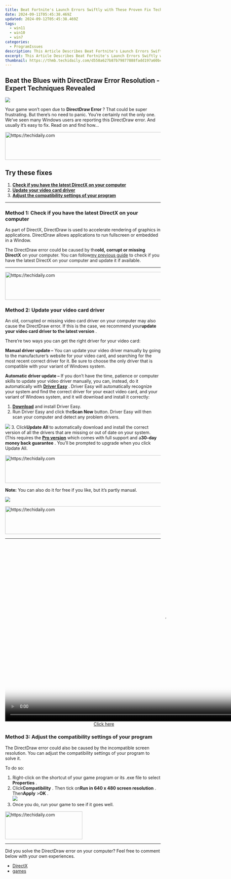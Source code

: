 ```yaml
---
title: Beat Fortnite's Launch Errors Swiftly with These Proven Fix Techniques
date: 2024-09-11T05:45:38.469Z
updated: 2024-09-12T05:45:38.469Z
tags:
  - win11
  - win10
  - win7
categories:
  - ProgramIssues
description: This Article Describes Beat Fortnite's Launch Errors Swiftly with These Proven Fix Techniques
excerpt: This Article Describes Beat Fortnite's Launch Errors Swiftly with These Proven Fix Techniques
thumbnail: https://thmb.techidaily.com/d558a627b87b79877888fadd197a60bce9f9f188240e22025a6fa593d0f053ec.jpg
---
```


## Beat the Blues with DirectDraw Error Resolution - Expert Techniques Revealed

![](https://images.drivereasy.com/wp-content/uploads/2018/08/img_5b7fc38edd8ae.png)

 Your game won’t open due to **DirectDraw Error** ? That could be super frustrating. But there’s no need to panic. You’re certainly not the only one. We’ve seen many Windows users are reporting this DirectDraw error. And usually it’s easy to fix. Read on and find how…





<!-- affiliate ads begin -->
<a href="https://appsumo.8odi.net/c/5597632/2137413/7443" target="_top" id="2137413">
  <img src="//a.impactradius-go.com/display-ad/7443-2137413" border="0" alt="https://techidaily.com" width="728" height="90"/>
</a>
<img height="0" width="0" src="https://appsumo.8odi.net/i/5597632/2137413/7443" style="position:absolute;visibility:hidden;" border="0" />
<!-- affiliate ads end -->




## Try these fixes

1. **[Check if you have the latest DirectX on your computer](https://tools.techidaily.com/drivereasy/download/)**
2. **[Update your video card driver](https://tools.techidaily.com/drivereasy/download/)**
3. **[Adjust the compatibility settings of your program](https://tools.techidaily.com/drivereasy/download/)**

---

### Method 1: Check if you have the latest DirectX on your computer

 As part of DirectX, DirectDraw is used to accelerate rendering of graphics in applications. DirectDraw allows applications to run fullscreen or embedded in a Window.

 The DirectDraw error could be caused by the**old,** **corrupt or missing DirectX** on your computer. You can follow[my previous guide](https://tools.techidaily.com/drivereasy/download/) to check if you have the latest DirectX on your computer and update it if available.

---





<!-- affiliate ads begin -->
<a href="https://appsumo.8odi.net/c/5597632/2130889/7443" target="_top" id="2130889">
  <img src="//a.impactradius-go.com/display-ad/7443-2130889" border="0" alt="https://techidaily.com" width="600" height="90"/>
</a>
<img height="0" width="0" src="https://appsumo.8odi.net/i/5597632/2130889/7443" style="position:absolute;visibility:hidden;" border="0" />
<!-- affiliate ads end -->




### Method 2: Update your video card driver

 An old, corrupted or missing video card driver on your computer may also cause the DirectDraw error. If this is the case, we recommend your**update your video card driver to the latest version** .

 There’re two ways you can get the right driver for your video card:

**Manual driver update –** You can update your video driver manually by going to the manufacturer’s website for your video card, and searching for the most recent correct driver for it. Be sure to choose the only driver that is compatible with your variant of Windows system.

**Automatic driver update –** If you don’t have the time, patience or computer skills to update your video driver manually, you can, instead, do it automatically with **[Driver Easy](https://tools.techidaily.com/drivereasy/download/)**  . Driver Easy will automatically recognize your system and find the correct driver for your exact video card, and your variant of Windows system, and it will download and install it correctly:

1. **[Download](https://tools.techidaily.com/drivereasy/download/)**  and install Driver Easy.
2. Run Driver Easy and click the**Scan Now** button. Driver Easy will then scan your computer and detect any problem drivers.  

![](https://images.drivereasy.com/wp-content/uploads/2023/03/Driver-Easy-download-needed.jpg)
3. Click**Update All** to automatically download and install the correct version of all the drivers that are missing or out of date on your system. (This requires the **[Pro version](https://tools.techidaily.com/drivereasy/download/)**  which comes with full support and a**30-day money back guarantee** . You’ll be prompted to upgrade when you click Update All.  




<!-- affiliate ads begin -->
<a href="https://appsumo.8odi.net/c/5597632/2123734/7443" target="_top" id="2123734">
  <img src="//a.impactradius-go.com/display-ad/7443-2123734" border="0" alt="https://techidaily.com" width="728" height="90"/>
</a>
<img height="0" width="0" src="https://appsumo.8odi.net/i/5597632/2123734/7443" style="position:absolute;visibility:hidden;" border="0" />
<!-- affiliate ads end -->




**Note:**  You can also do it for free if you like, but it’s partly manual.  

![](https://images.drivereasy.com/wp-content/uploads/2022/02/de-update-all-rtx-3080.jpg)





<!-- affiliate ads begin -->
<a href="https://zebaoaffiliateprogram.pxf.io/c/5597632/2137972/21526" target="_top" id="2137972">
  <img src="//a.impactradius-go.com/display-ad/21526-2137972" border="0" alt="https://techidaily.com" width="728" height="90"/>
</a>
<img height="0" width="0" src="https://zebaoaffiliateprogram.pxf.io/i/5597632/2137972/21526" style="position:absolute;visibility:hidden;" border="0" />
<!-- affiliate ads end -->




---





<!-- affiliate ads begin -->
<span id="1444782">
					<video width="1024" height="576" style="cursor:pointer"
           poster="//a.impactradius-go.com/display-clicktoplayimage/1444782.png"
           onclick="if(!this.playClicked){this.play();this.setAttribute('controls',true);this.playClicked=true;}">
	   <source src="//a.impactradius-go.com/display-ad/14559-1444782">
	   <img src="//a.impactradius-go.com/display-clicktoplayimage/1444782.png" style="border: none; height: 100%; width: 100%; object-fit: contain">
	</video>
	<div style="width:640px;text-align:center"><a href="javascript:window.open(decodeURIComponent('https%3A%2F%2Fpropmoneyinc.pxf.io%2Fc%2F5597632%2F1444782%2F14559'), '_blank');void(0);">Click here</a></div>
</span>
<img height="0" width="0" src="https://imp.pxf.io/i/5597632/1444782/14559" style="position:absolute;visibility:hidden;" border="0" />
<!-- affiliate ads end -->




### Method 3: Adjust the compatibility settings of your program

 The DirectDraw error could also be caused by the incompatible screen resolution. You can adjust the compatibility settings of your program to solve it.

To do so:

1. Right-click on the shortcut of your game program or its .exe file to select **Properties** .
2. Click**Compatibility** . Then tick on**Run in 640 x 480 screen resolution** . Then**Apply** \>**OK** .  
![](https://images.drivereasy.com/wp-content/uploads/2018/08/img_5b7fcdb089cc1.jpg)
3. Once you do, run your game to see if it goes well.




<!-- affiliate ads begin -->
<a href="https://bluettius.sjv.io/c/5597632/2139120/17108" target="_top" id="2139120">
  <img src="//a.impactradius-go.com/display-ad/17108-2139120" border="0" alt="https://techidaily.com" width="250" height="90"/>
</a>
<img height="0" width="0" src="https://bluettius.sjv.io/i/5597632/2139120/17108" style="position:absolute;visibility:hidden;" border="0" />
<!-- affiliate ads end -->





---

 Did you solve the DirectDraw error on your computer? Feel free to comment below with your own experiences.

* [DirectX](https://tools.techidaily.com/drivereasy/download/)
* [games](https://tools.techidaily.com/drivereasy/download/)

<ins class="adsbygoogle"
     style="display:block"
     data-ad-format="autorelaxed"
     data-ad-client="ca-pub-7571918770474297"
     data-ad-slot="1223367746"></ins>



<ins class="adsbygoogle"
     style="display:block"
     data-ad-client="ca-pub-7571918770474297"
     data-ad-slot="8358498916"
     data-ad-format="auto"
     data-full-width-responsive="true"></ins>


